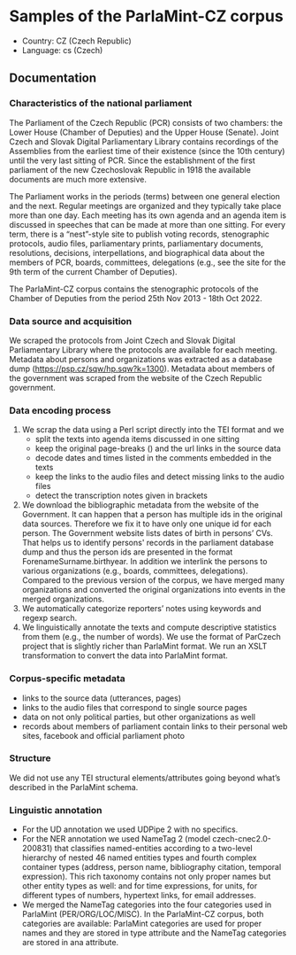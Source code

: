 # Samples of the ParlaMint-CZ corpus

- Country: CZ (Czech Republic)
- Language: cs (Czech)

## Documentation

### Characteristics of the national parliament

The Parliament of the Czech Republic (PCR) consists of two chambers: the Lower House (Chamber of Deputies) and the Upper House (Senate). Joint Czech and Slovak Digital Parliamentary Library contains recordings of the Assemblies from the earliest time of their existence (since the 10th century) until the very last sitting of PCR. Since the establishment of the first parliament of the new Czechoslovak Republic in 1918 the available  documents are much more extensive.

The Parliament works in the periods (terms) between one general election and the next. Regular meetings are organized and they typically take place more than one day. Each meeting has its own agenda and an agenda item is discussed in speeches that can be made at more than one sitting. For every term, there is a “nest”-style site to publish voting records, stenographic protocols, audio files, parliamentary prints, parliamentary documents, resolutions, decisions, interpellations, and biographical data about the members of PCR, boards, committees, delegations (e.g., see the site for the 9th term of the current Chamber of Deputies).

The ParlaMint-CZ corpus contains the stenographic protocols of the Chamber of Deputies from the period  25th Nov 2013 - 18th Oct 2022.

### Data source and acquisition

We scraped the protocols from Joint Czech and Slovak Digital Parliamentary Library where the protocols are available for each meeting. Metadata about persons and organizations was extracted as a database dump (https://psp.cz/sqw/hp.sqw?k=1300). Metadata about members of the government was scraped from the website of the Czech Republic government.

### Data encoding process

1. We scrap the data using a Perl script directly into the TEI format and we
   - split the texts into agenda items discussed in one sitting
   - keep the original page-breaks (<pb>) and the url links in the source data
   - decode dates and times listed in the comments embedded in the texts
   - keep the links to the audio files and detect missing links to the audio files
   - detect the transcription notes given in brackets
2. We download the bibliographic metadata from the website of the Government. It can happen that a person has multiple ids in the original data sources. Therefore we fix it to have only one unique id for each person. The Government website lists dates of birth in persons’ CVs. That helps us to identify persons' records in the parliament database dump and thus the person ids are presented in the format ForenameSurname.birthyear. In addition we interlink the persons to various organizations (e.g., boards, committees, delegations). Compared to the previous version of the corpus, we have merged many organizations and converted the original organizations into events in the merged organizations.
3. We automatically categorize reporters’ notes using keywords and regexp search.
4. We linguistically annotate the texts and compute descriptive statistics from them (e.g., the number of words). We use the format of ParCzech project that is slightly richer than ParlaMint format. We run an XSLT transformation to convert the data into ParlaMint format.

### Corpus-specific metadata

- links to the source data (utterances, pages)
- links to the audio files that correspond to single source pages
- data on not only political parties, but other organizations as well
- records about members of parliament contain links to their personal web sites, facebook and official parliament photo

### Structure

We did not use any TEI structural elements/attributes going beyond what’s described in the ParlaMint schema.

### Linguistic annotation

- For the UD annotation we used UDPipe 2 with no specifics.
- For the NER annotation we used NameTag 2 (model czech-cnec2.0-200831) that classifies named-entities according to a two-level hierarchy of nested 46 named entities types and fourth complex container types (address, person name, bibliography citation, temporal expression). This rich taxonomy contains not only proper names but other entity types as well: <date> and <time> for time expressions, <unit> for units, <num> for different types of numbers, <ref> hypertext links, <email> for email addresses.
- We merged the NameTag categories into the four categories used in ParlaMint (PER/ORG/LOC/MISC). In the ParlaMint-CZ corpus, both categories are available: ParlaMint categories are used for proper names and they are stored in type attribute and the NameTag categories are stored in ana attribute.
